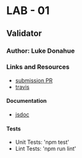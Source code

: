 # LAB - 01

## Validator

### Author: Luke Donahue

### Links and Resources
* [submission PR](https://github.com/Luke9389-career-track/lab-01/pull/1)
* [travis](https://www.travis-ci.com/Luke9389-career-track/lab-01)

#### Documentation
* [jsdoc](./docs)

#### Tests
* Unit Tests: 'npm test'
* Lint Tests: 'npm run lint'

